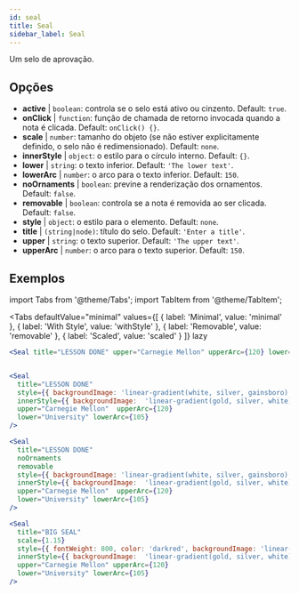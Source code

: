 ```yaml
---
id: seal 
title: Seal
sidebar_label: Seal
---
```


Um selo de aprovação.

## Opções

* __active__ | `boolean`: controla se o selo está ativo ou cinzento. Default: `true`.
* __onClick__ | `function`: função de chamada de retorno invocada quando a nota é clicada. Default: `onClick() {}`.
* __scale__ | `number`: tamanho do objeto (se não estiver explicitamente definido, o selo não é redimensionado). Default: `none`.
* __innerStyle__ | `object`: o estilo para o círculo interno. Default: `{}`.
* __lower__ | `string`: o texto inferior. Default: `'The lower text'`.
* __lowerArc__ | `number`: o arco para o texto inferior. Default: `150`.
* __noOrnaments__ | `boolean`: previne a renderização dos ornamentos. Default: `false`.
* __removable__ | `boolean`: controla se a nota é removida ao ser clicada. Default: `false`.
* __style__ | `object`: o estilo para o elemento. Default: `none`.
* __title__ | `(string|node)`: título do selo. Default: `'Enter a title'`.
* __upper__ | `string`: o texto superior. Default: `'The upper text'`.
* __upperArc__ | `number`: o arco para o texto superior. Default: `150`.


## Exemplos

import Tabs from '@theme/Tabs';
import TabItem from '@theme/TabItem';

<Tabs
    defaultValue="minimal"
    values={[
        { label: 'Minimal', value: 'minimal' },
        { label: 'With Style', value: 'withStyle' },
        { label: 'Removable', value: 'removable' },
        { label: 'Scaled', value: 'scaled' }
    ]}
    lazy
>

<TabItem value="minimal">

```jsx live
<Seal title="LESSON DONE" upper="Carnegie Mellon" upperArc={120} lower="University" lowerArc={105} />
```

</TabItem>


<TabItem value="withStyle">

```jsx live

<Seal 
  title="LESSON DONE" 
  style={{ backgroundImage: 'linear-gradient(white, silver, gainsboro)'}}
  innerStyle={{ backgroundImage:  'linear-gradient(gold, silver, white)' }}
  upper="Carnegie Mellon"  upperArc={120} 
  lower="University" lowerArc={105}
/>
```

</TabItem>

<TabItem value="removable">

```jsx live
<Seal 
  title="LESSON DONE" 
  noOrnaments
  removable
  style={{ backgroundImage: 'linear-gradient(white, silver, gainsboro)'}}
  innerStyle={{ backgroundImage:  'linear-gradient(gold, silver, white)' }}
  upper="Carnegie Mellon"  upperArc={120} 
  lower="University" lowerArc={105}
/>
```

</TabItem>

<TabItem value="scaled">

```jsx live
<Seal 
  title="BIG SEAL" 
  scale={1.15}
  style={{ fontWeight: 800, color: 'darkred', backgroundImage: 'linear-gradient(white, silver, gainsboro)'}}
  innerStyle={{ backgroundImage:  'linear-gradient(gold, silver, white)' }}
  upper="Carnegie Mellon" upperArc={120} 
  lower="University" lowerArc={105}
/>
```

</TabItem>

</Tabs>
